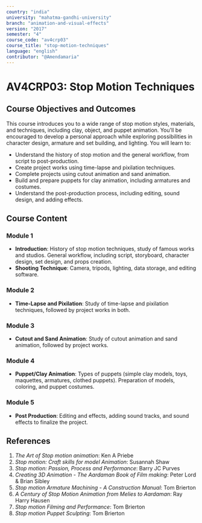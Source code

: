 ```yaml
---
country: "india"
university: "mahatma-gandhi-university"
branch: "animation-and-visual-effects"
version: "2017"
semester: "4"
course_code: "av4crp03"
course_title: "stop-motion-techniques"
language: "english"
contributor: "@Amendamaria"
---
```


# AV4CRP03: Stop Motion Techniques

## Course Objectives and Outcomes
This course introduces you to a wide range of stop motion styles, materials, and techniques, including clay, object, and puppet animation. You'll be encouraged to develop a personal approach while exploring possibilities in character design, armature and set building, and lighting. You will learn to:
* Understand the history of stop motion and the general workflow, from script to post-production.
* Create project works using time-lapse and pixilation techniques.
* Complete projects using cutout animation and sand animation.
* Build and prepare puppets for clay animation, including armatures and costumes.
* Understand the post-production process, including editing, sound design, and adding effects.

## Course Content

### **Module 1**
* **Introduction**: History of stop motion techniques, study of famous works and studios. General workflow, including script, storyboard, character design, set design, and props creation.
* **Shooting Technique**: Camera, tripods, lighting, data storage, and editing software.

### **Module 2**
* **Time-Lapse and Pixilation**: Study of time-lapse and pixilation techniques, followed by project works in both.

### **Module 3**
* **Cutout and Sand Animation**: Study of cutout animation and sand animation, followed by project works.

### **Module 4**
* **Puppet/Clay Animation**: Types of puppets (simple clay models, toys, maquettes, armatures, clothed puppets). Preparation of models, coloring, and puppet costumes.

### **Module 5**
* **Post Production**: Editing and effects, adding sound tracks, and sound effects to finalize the project.

## References
1.  *The Art of Stop motion animation*: Ken A Priebe
2.  *Stop motion: Craft skills for model Animation*: Susannah Shaw
3.  *Stop motion: Passion, Process and Performance*: Barry JC Purves
4.  *Creating 3D Animation - The Aardaman Book of Film making*: Peter Lord & Brian Sibley
5.  *Stop motion Armature Machining - A Construction Manual*: Tom Brierton
6.  *A Century of Stop Motion Animation from Melies to Aardaman*: Ray Harry Hausen
7.  *Stop motion Filming and Performance*: Tom Brierton
8.  *Stop motion Puppet Sculpting*: Tom Brierton